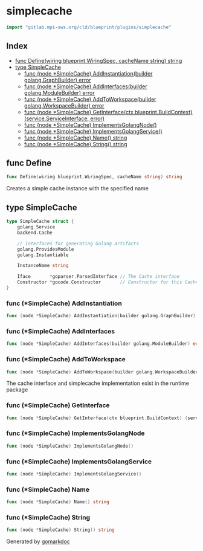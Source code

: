 <!-- Code generated by gomarkdoc. DO NOT EDIT -->

# simplecache

```go
import "gitlab.mpi-sws.org/cld/blueprint/plugins/simplecache"
```

## Index

- [func Define\(wiring blueprint.WiringSpec, cacheName string\) string](<#Define>)
- [type SimpleCache](<#SimpleCache>)
  - [func \(node \*SimpleCache\) AddInstantiation\(builder golang.GraphBuilder\) error](<#SimpleCache.AddInstantiation>)
  - [func \(node \*SimpleCache\) AddInterfaces\(builder golang.ModuleBuilder\) error](<#SimpleCache.AddInterfaces>)
  - [func \(node \*SimpleCache\) AddToWorkspace\(builder golang.WorkspaceBuilder\) error](<#SimpleCache.AddToWorkspace>)
  - [func \(node \*SimpleCache\) GetInterface\(ctx blueprint.BuildContext\) \(service.ServiceInterface, error\)](<#SimpleCache.GetInterface>)
  - [func \(node \*SimpleCache\) ImplementsGolangNode\(\)](<#SimpleCache.ImplementsGolangNode>)
  - [func \(node \*SimpleCache\) ImplementsGolangService\(\)](<#SimpleCache.ImplementsGolangService>)
  - [func \(node \*SimpleCache\) Name\(\) string](<#SimpleCache.Name>)
  - [func \(node \*SimpleCache\) String\(\) string](<#SimpleCache.String>)


<a name="Define"></a>
## func Define

```go
func Define(wiring blueprint.WiringSpec, cacheName string) string
```

Creates a simple cache instance with the specified name

<a name="SimpleCache"></a>
## type SimpleCache



```go
type SimpleCache struct {
    golang.Service
    backend.Cache

    // Interfaces for generating Golang artifacts
    golang.ProvidesModule
    golang.Instantiable

    InstanceName string

    Iface       *goparser.ParsedInterface // The Cache interface
    Constructor *gocode.Constructor       // Constructor for this Cache implementation
}
```

<a name="SimpleCache.AddInstantiation"></a>
### func \(\*SimpleCache\) AddInstantiation

```go
func (node *SimpleCache) AddInstantiation(builder golang.GraphBuilder) error
```



<a name="SimpleCache.AddInterfaces"></a>
### func \(\*SimpleCache\) AddInterfaces

```go
func (node *SimpleCache) AddInterfaces(builder golang.ModuleBuilder) error
```



<a name="SimpleCache.AddToWorkspace"></a>
### func \(\*SimpleCache\) AddToWorkspace

```go
func (node *SimpleCache) AddToWorkspace(builder golang.WorkspaceBuilder) error
```

The cache interface and simplecache implementation exist in the runtime package

<a name="SimpleCache.GetInterface"></a>
### func \(\*SimpleCache\) GetInterface

```go
func (node *SimpleCache) GetInterface(ctx blueprint.BuildContext) (service.ServiceInterface, error)
```



<a name="SimpleCache.ImplementsGolangNode"></a>
### func \(\*SimpleCache\) ImplementsGolangNode

```go
func (node *SimpleCache) ImplementsGolangNode()
```



<a name="SimpleCache.ImplementsGolangService"></a>
### func \(\*SimpleCache\) ImplementsGolangService

```go
func (node *SimpleCache) ImplementsGolangService()
```



<a name="SimpleCache.Name"></a>
### func \(\*SimpleCache\) Name

```go
func (node *SimpleCache) Name() string
```



<a name="SimpleCache.String"></a>
### func \(\*SimpleCache\) String

```go
func (node *SimpleCache) String() string
```



Generated by [gomarkdoc](<https://github.com/princjef/gomarkdoc>)
